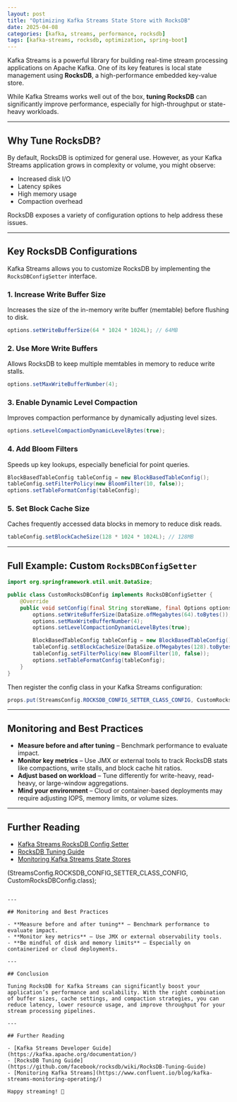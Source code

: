 ```yaml
---
layout: post
title: "Optimizing Kafka Streams State Store with RocksDB"
date: 2025-04-08
categories: [kafka, streams, performance, rocksdb]
tags: [kafka-streams, rocksdb, optimization, spring-boot]
---
```


Kafka Streams is a powerful library for building real-time stream processing applications on Apache Kafka. One of its key features is local state management using **RocksDB**, a high-performance embedded key-value store.

While Kafka Streams works well out of the box, **tuning RocksDB** can significantly improve performance, especially for high-throughput or state-heavy workloads.

---

## Why Tune RocksDB?

By default, RocksDB is optimized for general use. However, as your Kafka Streams application grows in complexity or volume, you might observe:

- Increased disk I/O
- Latency spikes
- High memory usage
- Compaction overhead

RocksDB exposes a variety of configuration options to help address these issues.

---

## Key RocksDB Configurations

Kafka Streams allows you to customize RocksDB by implementing the `RocksDBConfigSetter` interface.

### 1. Increase Write Buffer Size

Increases the size of the in-memory write buffer (memtable) before flushing to disk.

```java
options.setWriteBufferSize(64 * 1024 * 1024L); // 64MB
```

### 2. Use More Write Buffers

Allows RocksDB to keep multiple memtables in memory to reduce write stalls.

```java
options.setMaxWriteBufferNumber(4);
```

### 3. Enable Dynamic Level Compaction

Improves compaction performance by dynamically adjusting level sizes.

```java
options.setLevelCompactionDynamicLevelBytes(true);
```

### 4. Add Bloom Filters

Speeds up key lookups, especially beneficial for point queries.

```java
BlockBasedTableConfig tableConfig = new BlockBasedTableConfig();
tableConfig.setFilterPolicy(new BloomFilter(10, false));
options.setTableFormatConfig(tableConfig);
```

### 5. Set Block Cache Size

Caches frequently accessed data blocks in memory to reduce disk reads.

```java
tableConfig.setBlockCacheSize(128 * 1024 * 1024L); // 128MB
```

---

## Full Example: Custom `RocksDBConfigSetter`

```java
import org.springframework.util.unit.DataSize;

public class CustomRocksDBConfig implements RocksDBConfigSetter {
    @Override
    public void setConfig(final String storeName, final Options options, final Map<String, Object> configs) {
        options.setWriteBufferSize(DataSize.ofMegabytes(64).toBytes());
        options.setMaxWriteBufferNumber(4);
        options.setLevelCompactionDynamicLevelBytes(true);

        BlockBasedTableConfig tableConfig = new BlockBasedTableConfig();
        tableConfig.setBlockCacheSize(DataSize.ofMegabytes(128).toBytes());
        tableConfig.setFilterPolicy(new BloomFilter(10, false));
        options.setTableFormatConfig(tableConfig);
    }
}
```

Then register the config class in your Kafka Streams configuration:

```java
props.put(StreamsConfig.ROCKSDB_CONFIG_SETTER_CLASS_CONFIG, CustomRocksDBConfig.class);
```

---

## Monitoring and Best Practices

- **Measure before and after tuning** – Benchmark performance to evaluate impact.
- **Monitor key metrics** – Use JMX or external tools to track RocksDB stats like compactions, write stalls, and block cache hit ratios.
- **Adjust based on workload** – Tune differently for write-heavy, read-heavy, or large-window aggregations.
- **Mind your environment** – Cloud or container-based deployments may require adjusting IOPS, memory limits, or volume sizes.

---

## Further Reading

- [Kafka Streams RocksDB Config Setter](https://kafka.apache.org/documentation/#streams_developer_config)
- [RocksDB Tuning Guide](https://github.com/facebook/rocksdb/wiki/RocksDB-Tuning-Guide)
- [Monitoring Kafka Streams State Stores](https://www.confluent.io/blog/kafka-streams-monitoring-operating/)

(StreamsConfig.ROCKSDB_CONFIG_SETTER_CLASS_CONFIG, CustomRocksDBConfig.class);
```

---

## Monitoring and Best Practices

- **Measure before and after tuning** – Benchmark performance to evaluate impact.
- **Monitor key metrics** – Use JMX or external observability tools.
- **Be mindful of disk and memory limits** – Especially on containerized or cloud deployments.

---

## Conclusion

Tuning RocksDB for Kafka Streams can significantly boost your application’s performance and scalability. With the right combination of buffer sizes, cache settings, and compaction strategies, you can reduce latency, lower resource usage, and improve throughput for your stream processing pipelines.

---

## Further Reading

- [Kafka Streams Developer Guide](https://kafka.apache.org/documentation/)
- [RocksDB Tuning Guide](https://github.com/facebook/rocksdb/wiki/RocksDB-Tuning-Guide)
- [Monitoring Kafka Streams](https://www.confluent.io/blog/kafka-streams-monitoring-operating/)

Happy streaming! 🚀
